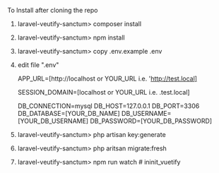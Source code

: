 To Install after cloning the repo

1. laravel-veutify-sanctum> composer install
2. laravel-veutify-sanctum> npm install

3. laravel-veutify-sanctum> copy .env.example .env
4. edit file ".env"

    APP_URL=[http://localhost or YOUR_URL i.e. 'http://test.local]

    SESSION_DOMAIN=[localhost or YOUR_URL i.e. .test.local]

    DB_CONNECTION=mysql
    DB_HOST=127.0.0.1
    DB_PORT=3306
    DB_DATABASE=[YOUR_DB_NAME]
    DB_USERNAME=[YOUR_DB_USERNAME]
    DB_PASSWORD=[YOUR_DB_PASSWORD]

5. laravel-veutify-sanctum> php artisan key:generate
6. laravel-veutify-sanctum> php aritsan migrate:fresh
7. laravel-veutify-sanctum> npm run watch
#   i n i n i t _ v u e t i f y  
 